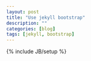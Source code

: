 ```yaml
---
layout: post
title: "Use jekyll bootstrap"
description: ""
categories: [blog]
tags: [jekyll, bootstrap]
---
```

{% include JB/setup %}




